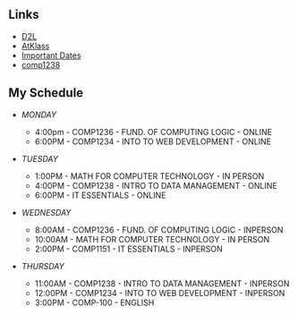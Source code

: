 ## Links

- [D2L](https://learn.georgebrown.ca)
- [AtKlass](https://app.atklass.com)
- [Important Dates](https://www.georgebrown.ca/current-students/important-dates?term=27246&category=131)
- [comp1238](comp1238.md)

## My Schedule
- *MONDAY*
  - 4:00pm - COMP1236 - FUND. OF COMPUTING LOGIC - ONLINE
  - 6:00PM - COMP1234 - INTO TO WEB DEVELOPMENT - ONLINE
 
- *TUESDAY*
  - 1:00PM - MATH FOR COMPUTER TECHNOLOGY - IN PERSON
  - 4:00PM - COMP1238 - INTRO TO DATA MANAGEMENT - ONLINE
  - 6:00PM - IT ESSENTIALS - ONLINE

- *WEDNESDAY*
  - 8:00AM - COMP1236 - FUND. OF COMPUTING LOGIC - INPERSON
  - 10:00AM - MATH FOR COMPUTER TECHNOLOGY - IN PERSON
  - 2:00PM - COMP1151 - IT ESSENTIALS - INPERSON

- *THURSDAY*
  - 11:00AM - COMP1238 - INTRO TO DATA MANAGEMENT - INPERSON
  - 12:00PM - COMP1234 - INTO TO WEB DEVELOPMENT - INPERSON
  - 3:00PM - COMP-100 - ENGLISH
